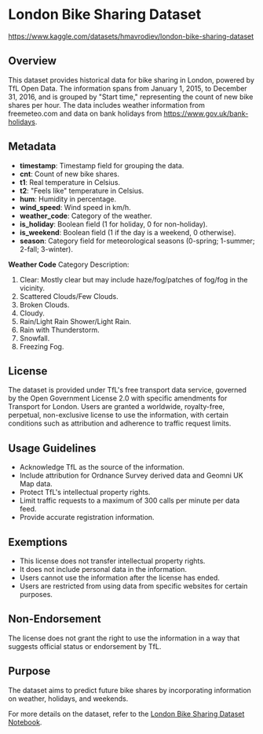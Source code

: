 # London Bike Sharing Dataset
https://www.kaggle.com/datasets/hmavrodiev/london-bike-sharing-dataset

## Overview
This dataset provides historical data for bike sharing in London, powered by TfL Open Data. The information spans from January 1, 2015, to December 31, 2016, and is grouped by "Start time," representing the count of new bike shares per hour. The data includes weather information from freemeteo.com and data on bank holidays from https://www.gov.uk/bank-holidays.

## Metadata

- **timestamp**: Timestamp field for grouping the data.
- **cnt**: Count of new bike shares.
- **t1**: Real temperature in Celsius.
- **t2**: "Feels like" temperature in Celsius.
- **hum**: Humidity in percentage.
- **wind_speed**: Wind speed in km/h.
- **weather_code**: Category of the weather.
- **is_holiday**: Boolean field (1 for holiday, 0 for non-holiday).
- **is_weekend**: Boolean field (1 if the day is a weekend, 0 otherwise).
- **season**: Category field for meteorological seasons (0-spring; 1-summer; 2-fall; 3-winter).

**Weather Code** Category Description:
1. Clear: Mostly clear but may include haze/fog/patches of fog/fog in the vicinity.
2. Scattered Clouds/Few Clouds.
3. Broken Clouds.
4. Cloudy.
7. Rain/Light Rain Shower/Light Rain.
10. Rain with Thunderstorm.
26. Snowfall.
94. Freezing Fog.

## License
The dataset is provided under TfL's free transport data service, governed by the Open Government License 2.0 with specific amendments for Transport for London. Users are granted a worldwide, royalty-free, perpetual, non-exclusive license to use the information, with certain conditions such as attribution and adherence to traffic request limits.

## Usage Guidelines
- Acknowledge TfL as the source of the information.
- Include attribution for Ordnance Survey derived data and Geomni UK Map data.
- Protect TfL's intellectual property rights.
- Limit traffic requests to a maximum of 300 calls per minute per data feed.
- Provide accurate registration information.

## Exemptions
- This license does not transfer intellectual property rights.
- It does not include personal data in the information.
- Users cannot use the information after the license has ended.
- Users are restricted from using data from specific websites for certain purposes.

## Non-Endorsement
The license does not grant the right to use the information in a way that suggests official status or endorsement by TfL.

## Purpose
The dataset aims to predict future bike shares by incorporating information on weather, holidays, and weekends.

For more details on the dataset, refer to the [London Bike Sharing Dataset Notebook](link_to_notebook).